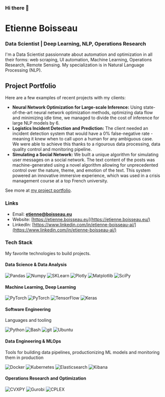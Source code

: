 ### Hi there 👋

<!--
**Nathravorn/Nathravorn** is a ✨ _special_ ✨ repository because its `README.md` (this file) appears on your GitHub profile.

Here are some ideas to get you started:

- 🔭 I’m currently working on ...
- 🌱 I’m currently learning ...
- 👯 I’m looking to collaborate on ...
- 🤔 I’m looking for help with ...
- 💬 Ask me about ...
- 📫 How to reach me: ...
- 😄 Pronouns: ...
- ⚡ Fun fact: ...
-->

<!-- <h1 align="center">Etienne Boisseau</h1>
<h3 align="center">Data Scientist | Deep Learning, NLP, Operations Research</h3> -->

# Etienne Boisseau
### Data Scientist | Deep Learning, NLP, Operations Research

I'm a Data Scientist passionnate about automation and optimization in all their forms: web scraping, UI automation, Machine Learning, Operations Research, Remote Sensing. My specialization is in Natural Language Processing (NLP).

## Project Portfolio
Here are a few examples of recent projects with my clients:

- **Neural Network Optimization for Large-scale Inference:** Using state-of-the-art neural network optimization methods, optimizing data flow and minimizing idle time, we managed to divide the cost of inference for large NLP models by 6.
- **Logistics Incident Detection and Prediction:** The client needed an incident detection system that would have a 0% false-negative rate - meaning it knew when to call upon a human for any ambiguous case. We were able to achieve this thanks to a rigourous data processing, data quality control and monitoring pipeline.
- **Simulating a Social Network:** We built a unique algorithm for simulating user messages on a social network. The text content of the posts was machine-generated using a novel algorithm allowing for unprecedented control over the nature, theme, and emotion of the text. This system powered an innovative immersive experience, which was used in a crisis management course at a top French university.

See more at [my project portfolio](https://etienne.boisseau.eu#projects).

### Links

- Email: **etienne@boisseau.eu**
- Website: [https://etienne.boisseau.eu](https://etienne.boisseau.eu/)
- LinkedIn: [https://www.linkedin.com/in/etienne-boisseau-ai/](https://www.linkedin.com/in/etienne-boisseau-ai/)

### Tech Stack
My favorite technologies to build projects.

#### Data Science & Data Analysis

<p>
<img alt="Pandas" src="https://img.shields.io/badge/-Pandas-150458?style=flat&logo=Pandas&logoColor=white"/>
<img alt="Numpy" src="https://img.shields.io/badge/numpy-013243.svg?style=flat&logo=numpy&logoColor=white"/>
<img alt="SKLearn" src="https://img.shields.io/badge/scikit--learn-F7931E.svg?style=flat&logo=scikit-learn&logoColor=white"/>
<img alt="Plotly" src="https://img.shields.io/badge/Plotly-3F4F75.svg?style=flat&logo=plotly&logoColor=white"/>
<img alt="Matplotlib" src="https://img.shields.io/badge/Matplotlib-ffffff.svg?style=flat&logo=Matplotlib&logoColor=black"/>
<img alt="SciPy" src="https://img.shields.io/badge/SciPy-0C55A5.svg?style=flat&logo=scipy&logoColor=%white"/>
</p>

#### Machine Learning, Deep Learning

<p>
<img alt="PyTorch" src="https://img.shields.io/badge/PyTorch-%23EE4C2C.svg?style=flat&logo=PyTorch&logoColor=white"/>
<img alt="PyTorch" src="ightning](https://img.shields.io/badge/pytorch%20lightning-%23EE4C2C.svg?style=flat&logo=pytorchlightning&logoColor=white"/>
<img alt="TensorFlow" src="https://img.shields.io/badge/TensorFlow-%23FF6F00.svg?style=flat&logo=TensorFlow&logoColor=white"/>
<img alt="Keras" src="https://img.shields.io/badge/Keras-%23D00000.svg?style=flat&logo=Keras&logoColor=white"/>
</p>


#### Software Engineering
Languages and tooling

<p>
<img alt="Python" src="https://img.shields.io/badge/-Python-3776AB?style=flat&logo=python&logoColor=white"/>
<img alt="Bash" src="https://img.shields.io/badge/-Bash-4EAA25?style=flat&logo=GNU Bash&logoColor=white"/>
<img alt="git" src="https://img.shields.io/badge/-Git-F05032?style=flat&logo=git&logoColor=white" />
<img alt="Ubuntu" src="https://img.shields.io/badge/-Ubuntu-E95420?style=flat&logo=ubuntu&logoColor=white"/>
</p>

#### Data Engineering & MLOps
Tools for building data pipelines, productionizing ML models and monitoring them in production

<p>
<img alt="Docker" src="https://img.shields.io/badge/-Docker-46a2f1?style=flat&logo=docker&logoColor=white" />
<img alt="Kubernetes" src="https://img.shields.io/badge/-Kubernetes-326CE5?style=flat&logo=Kubernetes&logoColor=white" />
<img alt="Elasticsearch" src="https://img.shields.io/badge/-Elasticsearch-005571?style=flat&logo=Elasticsearch&logoColor=white" />
<img alt="Kibana" src="https://img.shields.io/badge/-Kibana-005571?style=flat&logo=Kibana&logoColor=white" />
</p>

#### Operations Research and Optimization

<p>
<img alt="CVXPY" src="https://img.shields.io/badge/-CVXPY-3e4349?style=flat&logo=python&logoColor=white" />
<img alt="Gurobi" src="https://img.shields.io/badge/-Gurobi-dd2113?style=flat&logo=gurobi&logoColor=white" />
<img alt="CPLEX" src="https://img.shields.io/badge/-CPLEX-121212?style=flat&logo=ibm&logoColor=white" />
</p>
